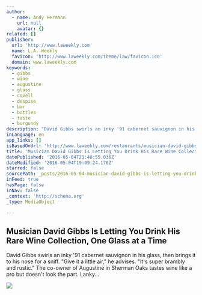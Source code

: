 ```yaml
---
author:
  - name: Andy Hermann
    url: null
    avatar: {}
related: []
publisher:
  url: 'http://www.laweekly.com'
  name: L.A. Weekly
  favicon: 'http://www.laweekly.com/theme/law/favicon.ico'
  domain: www.laweekly.com
keywords:
  - gibbs
  - wine
  - augustine
  - glass
  - covell
  - despise
  - bar
  - bottles
  - taste
  - burgundy
description: "David Gibbs swirls an inky '91 cabernet sauvignon in his glass, then brings it to his nose for a sniff. \"Give it a little air,\" he advises. \"It's super brambly and rustic.\" The co-owner of Augustine in Sherman Oaks tastes wine like a pro but doesn't look the part. Lanky..."
inLanguage: en
app_links: []
isBasedOnUrl: 'http://www.laweekly.com/restaurants/musician-david-gibbs-is-letting-you-drink-his-rare-wine-collection-one-glass-at-a-time-6878359'
title: 'Musician David Gibbs Is Letting You Drink His Rare Wine Collection, One Glass at a Time'
datePublished: '2016-05-04T21:46:55.036Z'
dateModified: '2016-05-04T19:09:24.176Z'
starred: false
sourcePath: _posts/2016-05-04-musician-david-gibbs-is-letting-you-drink-his-rare-wine-coll.md
inFeed: true
hasPage: false
inNav: false
_context: 'http://schema.org'
_type: MediaObject

---
```

<article style=""><h1>Musician David Gibbs Is Letting You Drink His Rare Wine Collection, One Glass at a Time</h1><p>David Gibbs swirls an inky '91 cabernet sauvignon in his glass, then brings it to his nose for a sniff. "Give it a little air," he advises. "It's super brambly and rustic." The co-owner of Augustine in Sherman Oaks tastes wine like a pro but doesn't look the part. Lanky...</p><img src="http://images1.laweekly.com/imager/u/original/6878369/dave-gibbs-danny-liao-1.jpg" /></article>
